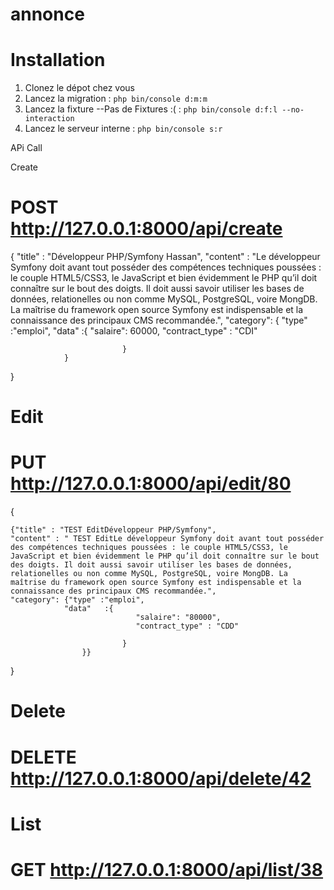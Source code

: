 # annonce

# Installation
1. Clonez le dépot chez vous
2. Lancez la migration : `php bin/console d:m:m`
3. Lancez la fixture --Pas de Fixtures :( : `php bin/console d:f:l --no-interaction`
4. Lancez le serveur interne : `php bin/console s:r`

APi Call

Create
# POST http://127.0.0.1:8000/api/create


{
	"title" : "Développeur PHP/Symfony Hassan",
	"content" : "Le développeur Symfony doit avant tout posséder des compétences techniques poussées : le couple HTML5/CSS3, le JavaScript et bien évidemment le PHP qu’il doit connaître sur le bout des doigts. Il doit aussi savoir utiliser les bases de données, relationelles ou non comme MySQL, PostgreSQL, voire MongDB. La maîtrise du framework open source Symfony est indispensable et la connaissance des principaux CMS recommandée.",
	"category": {
				"type" :"emploi",
				"data"   :{
	      						"salaire": 60000,
			    				"contract_type" : "CDI"
      		
      						 } 
				}
     
	
}


# Edit
# PUT http://127.0.0.1:8000/api/edit/80

{

	{"title" : "TEST EditDéveloppeur PHP/Symfony",
	"content" : " TEST EditLe développeur Symfony doit avant tout posséder des compétences techniques poussées : le couple HTML5/CSS3, le JavaScript et bien évidemment le PHP qu’il doit connaître sur le bout des doigts. Il doit aussi savoir utiliser les bases de données, relationelles ou non comme MySQL, PostgreSQL, voire MongDB. La maîtrise du framework open source Symfony est indispensable et la connaissance des principaux CMS recommandée.",
	"category": {"type" :"emploi",
				"data"   :{
	      						"salaire": "80000",
			    				"contract_type" : "CDD"
      		
      						 } 
					}}
     
	
}

# Delete
# DELETE http://127.0.0.1:8000/api/delete/42

# List
# GET http://127.0.0.1:8000/api/list/38
